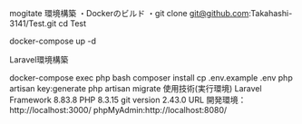 mogitate
環境構築
・Dockerのビルド
・git clone git@github.com:Takahashi-3141/Test.git
cd Test

docker-compose up -d

Laravel環境構築

docker-compose exec php bash
composer install
cp .env.example .env
php artisan key:generate
php artisan migrate
使用技術(実行環境)
Laravel Framework 8.83.8
PHP 8.3.15
git version 2.43.0
URL
開発環境：http://localhost:3000/
phpMyAdmin:http://localhost:8080/
